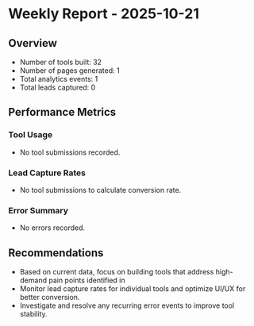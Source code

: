 # Weekly Report - 2025-10-21

## Overview

- Number of tools built: 32
- Number of pages generated: 1
- Total analytics events: 1
- Total leads captured: 0

## Performance Metrics

### Tool Usage
- No tool submissions recorded.

### Lead Capture Rates
- No tool submissions to calculate conversion rate.

### Error Summary
- No errors recorded.


## Recommendations

- Based on current data, focus on building tools that address high-demand pain points identified in 
- Monitor lead capture rates for individual tools and optimize UI/UX for better conversion.
- Investigate and resolve any recurring error events to improve tool stability.

